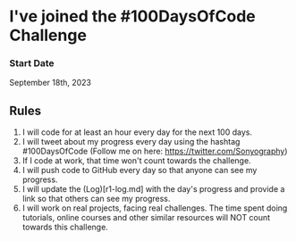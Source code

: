 # I've joined the #100DaysOfCode Challenge

### Start Date
September 18th, 2023

## Rules
1. I will code for at least an hour every day for the next 100 days.
2. I will tweet about my progress every day using the hashtag #100DaysOfCode (Follow me on here: https://twitter.com/Sonyography)
3. If I code at work, that time won't count towards the challenge.
4. I will push code to GitHub every day so that anyone can see my progress.
5. I will update the (Log)[r1-log.md] with the day's progress and provide a link so that others can see my progress.
6. I will work on real projects, facing real challenges. The time spent doing tutorials, online courses and other similar resources will NOT count towards this challenge.

